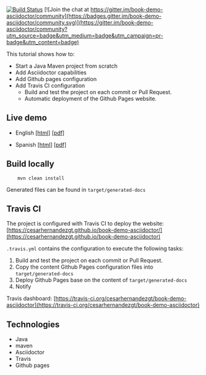 [![Build Status](https://api.travis-ci.org/cesarhernandezgt/book-demo-asciidoctor.png)](https://travis-ci.org/cesarhernandezgt/book-demo-asciidoctor)
[![Join the chat at https://gitter.im/book-demo-asciidoctor/community](https://badges.gitter.im/book-demo-asciidoctor/community.svg)](https://gitter.im/book-demo-asciidoctor/community?utm_source=badge&utm_medium=badge&utm_campaign=pr-badge&utm_content=badge)

This tutorial shows how to:
 * Start a Java Maven project from scratch
 * Add Asciidoctor capabilities
 * Add Github pages configuration
 * Add Travis CI configuration
     * Build and test the project on each commit or Pull Request.
     * Automatic deployment of the Github Pages website.


## Live demo

* English
[[html]](https://cesarhernandezgt.github.io/book-demo-asciidoctor/tutorial_en.html)
[[pdf]](https://cesarhernandezgt.github.io/book-demo-asciidoctor/tutorial_en.pdf)

* Spanish
[[html]](https://cesarhernandezgt.github.io/book-demo-asciidoctor/tutorial_es.html)
[[pdf]](https://cesarhernandezgt.github.io/book-demo-asciidoctor/tutorial_es.pdf)

## Build locally

        mvn clean install

Generated files can be found in `target/generated-docs`

## Travis CI
The project is configured with Travis CI to deploy the website:
[https://cesarhernandezgt.github.io/book-demo-asciidoctor/](https://cesarhernandezgt.github.io/book-demo-asciidoctor)



`.travis.yml` contains the configuration to execute the following tasks:

1. Build and test the project on each commit or Pull Request.
2. Copy the content Github Pages configuration files into `target/generated-docs`
3. Deploy Github Pages base on the content of `target/generated-docs`
4. Notify

Travis dashboard: [https://travis-ci.org/cesarhernandezgt/book-demo-asciidoctor](https://travis-ci.org/cesarhernandezgt/book-demo-asciidoctor)


## Technologies
* Java
* maven
* Asciidoctor
* Travis
* Github pages
